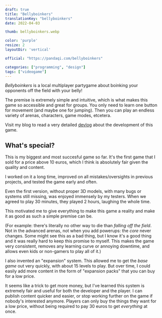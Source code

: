 ```yaml
---
draft: true
title: "Bellyboinkers"
translationKey: "bellyboinkers"
date: 2022-04-03

thumb: bellyboinkers.webp

color: 'purple'
resize: 2
layoutDir: 'vertical'

official: "https://pandaqi.com/bellyboinkers"

categories: ["programming", "design"]
tags: ["videogame"]
---
```


_Bellyboinkers_ is a local multiplayer partygame about boinking your opponents off the field with your belly!

The premise is extremely simple and intuitive, which is what makes this game so accessible and great for groups. You only need to learn one button for movement (and maybe one for jumping). Then you can play an endless variety of arenas, characters, game modes, etcetera.

Visit my blog to read a very detailed [devlog](https://pandaqi.com/blog/videogames/devlog-bellyboinkers) about the development of this game.

## What's special?

This is my biggest and most succesful game so far. It's the first game that I sold for a price above 10 euros, which I think is absolutely fair given the quality and content. 

I worked on it a long time, improved on all mistakes/oversights in previous projects, and tested the game early and often.

Even the first version, without proper 3D models, with many bugs or systems still missing, was enjoyed immensely by my testers. When we agreed to play 30 minutes, they played 2 hours, laughing the whole time.

This motivated me to give everything to make this game a reality and make it as good as such a simple premise can be.

(For example: there's literally no other way to die than _falling off the field_. Not in the advanced arenas, not when you add powerups: the _core_ never changes. Some might see this as a bad thing, but I know it's a good thing and it was really hard to keep this promise to myself. This makes the game very consistent, removes any learning curve or annoying downtime, and allows even kids or non-gamers to play all of it.)

I also invented an "expansion" system. This allowed me to get the _base game_ out very quickly, with about 15 levels to play. But over time, I could easily add more content in the form of "expansion packs" that you can buy for a low price.

It seems like a trick to get more money, but I've learned this system is extremely fair and useful for both the developer and the player. I can publish content quicker and easier, or stop working further on the game if nobody's interested anymore. Players can only buy the things they want for a low price, without being required to pay 30 euros to get _everything_ at once.